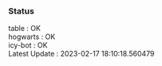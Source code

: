 ### Status


table : OK  
hogwarts : OK  
icy-bot : OK  
Latest Update : 2023-02-17 18:10:18.560479
